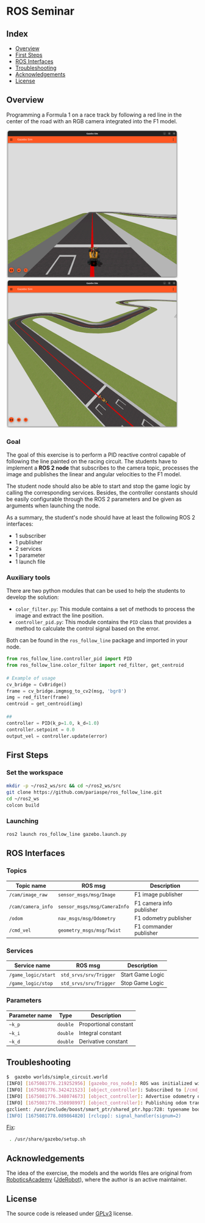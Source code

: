 # ROS Seminar

## Index
- [Overview](#overview)
- [First Steps](#first-steps)
- [ROS Interfaces](#ros-interfaces)
- [Troubleshooting](#troubleshooting)
- [Acknowledgements](#acknowledgements)
- [License](#license)

## Overview

Programming a Formula 1 on a race track by following a red line in the center of the road with an RGB camera integrated into the F1 model.

<img src="docs/imgs/img_1.png" width="450"/>
<img src="docs/imgs/img_2.png" width="450"/>

### Goal

The goal of this exercise is to perform a PID reactive control capable of following the line painted on the racing circuit. The students have to implement a **ROS 2 node** that subscribes to the camera topic, processes the image and publishes the linear and angular velocities to the F1 model.

The student node should also be able to start and stop the game logic by calling the corresponding services. Besides, the controller constants should be easily configurable through the ROS 2 parameters and be given as arguments when launching the node.

As a summary, the student's node should have at least the following ROS 2 interfaces:
- 1 subscriber
- 1 publisher
- 2 services
- 1 parameter
- 1 launch file

### Auxiliary tools

There are two python modules that can be used to help the students to develop the solution:
- `color_filter.py`: This module contains a set of methods to process the image and extract the line position.
- `controller_pid.py`: This module contains the `PID` class that provides a method to calculate the control signal based on the error.

Both can be found in the `ros_follow_line` package and imported in your node.

```python
from ros_follow_line.controller_pid import PID
from ros_follow_line.color_filter import red_filter, get_centroid

# Example of usage
cv_bridge = CvBridge()
frame = cv_bridge.imgmsg_to_cv2(msg, 'bgr8')
img = red_filter(frame)
centroid = get_centroid(img)

##
controller = PID(k_p=1.0, k_d=1.0)
controller.setpoint = 0.0
output_vel = controller.update(error)
```

## First Steps

### Set the workspace
```bash
mkdir -p ~/ros2_ws/src && cd ~/ros2_ws/src
git clone https://github.com/pariaspe/ros_follow_line.git
cd ~/ros2_ws
colcon build
```

### Launching
```bash
ros2 launch ros_follow_line gazebo.launch.py
```

## ROS Interfaces
### Topics
| Topic name | ROS msg | Description |
| ---         | ---     | ---         |
| `/cam/image_raw`   | `sensor_msgs/msg/Image`      | F1 image publisher       |
| `/cam/camera_info` | `sensor_msgs/msg/CameraInfo` | F1 camera info publisher |
| `/odom`            | `nav_msgs/msg/Odometry`      | F1 odometry publisher    |
| `/cmd_vel`         | `geometry_msgs/msg/Twist`    | F1 commander publisher   |

### Services
| Service name | ROS msg | Description |
| ---         | ---     | ---         |
| `/game_logic/start` | `std_srvs/srv/Trigger` | Start Game Logic |
| `/game_logic/stop`  | `std_srvs/srv/Trigger` | Stop Game Logic  |


### Parameters
| Parameter name | Type | Description |
| ---         | ---     | ---         |
| `~k_p` | `double` | Proportional constant |
| `~k_i` | `double` | Integral constant |
| `~k_d` | `double` | Derivative constant |

## Troubleshooting

```bash
$  gazebo worlds/simple_circuit.world
[INFO] [1675081776.219252956] [gazebo_ros_node]: ROS was initialized without arguments.
[INFO] [1675081776.342421523] [object_controller]: Subscribed to [/cmd_vel]
[INFO] [1675081776.348074673] [object_controller]: Advertise odometry on [/odom]
[INFO] [1675081776.350898997] [object_controller]: Publishing odom transforms between [odom] and [base_footprint]
gzclient: /usr/include/boost/smart_ptr/shared_ptr.hpp:728: typename boost::detail::sp_member_access<T>::type boost::shared_ptr<T>::operator->() const [with T = gazebo::rendering::Camera; typename boost::detail::sp_member_access<T>::type = gazebo::rendering::Camera*]: Assertion `px != 0' failed.
[INFO] [1675081778.089864820] [rclcpp]: signal_handler(signum=2)
```

[Fix](https://answers.ros.org/question/358847/cannot-launch-gzclient-on-a-launch-file-results-in-shared_ptr-assertion-error/):
```bash
 . /usr/share/gazebo/setup.sh 
```

## Acknowledgements
The idea of the exercise, the models and the worlds files are original from [RoboticsAcademy](https://github.com/JdeRobot/RoboticsAcademy) ([JdeRobot](https://github.com/JdeRobot)), where the author is an active maintainer.

## License
The source code is released under [GPLv3](http://www.gnu.org/licenses/) license.
